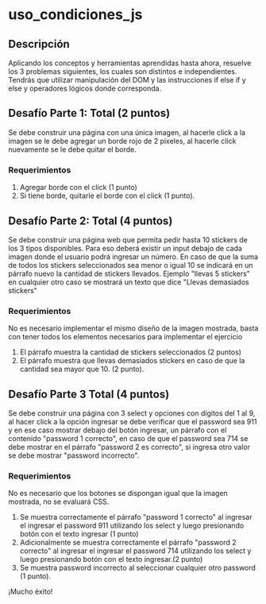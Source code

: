 # uso_condiciones_js

## Descripción
Aplicando los conceptos y herramientas aprendidas hasta ahora, resuelve los 3 problemas
siguientes, los cuales son distintos e independientes. Tendrás que utilizar manipulación del
DOM y las instrucciones if else if y else y operadores lógicos donde corresponda.

## Desafío Parte 1: Total (2 puntos)
Se debe construir una página con una única imagen, al hacerle click a la imagen se le debe
agregar un borde rojo de 2 pixeles, al hacerle click nuevamente se le debe quitar el borde.

### Requerimientos
1. Agregar borde con el click (1 punto)
2. Si tiene borde, quitarle el borde con el click (1 punto).


## Desafío Parte 2: Total (4 puntos)
Se debe construir una página web que permita pedir hasta 10 stickers de los 3 tipos
disponibles. Para eso deberá existir un input debajo de cada imagen donde el usuario podrá
ingresar un número. En caso de que la suma de todos los stickers seleccionados sea menor
o igual 10 se indicará en un párrafo nuevo la cantidad de stickers llevados. Ejemplo "llevas
5 stickers" en cualquier otro caso se mostrará un texto que dice "Llevas demasiados
stickers"

### Requerimientos
No es necesario implementar el mismo diseño de la imagen mostrada, basta con
tener todos los elementos necesarios para implementar el ejercicio
1. El párrafo muestra la cantidad de stickers seleccionados (2 puntos)
2. El párrafo muestra que llevas demasiados stickers en caso de que la cantidad sea
mayor que 10. (2 punto).

## Desafío Parte 3 Total (4 puntos)
Se debe construir una página con 3 select y opciones con dígitos del 1 al 9, al hacer click a
la opción ingresar se debe verificar que el password sea 911 y en ese caso mostrar debajo
del botón ingresar, un párrafo con el contenido "password 1 correcto", en caso de que el
password sea 714 se debe mostrar en el párrafo "password 2 es correcto", si ingresa otro
valor se debe mostrar "password incorrecto".

### Requerimientos
No es necesario que los botones se dispongan igual que la imagen mostrada, no
se evaluará CSS.
1. Se muestra correctamente el párrafo "password 1 correcto" al ingresar el ingresar el
password 911 utilizando los select y luego presionando botón con el texto ingresar (1
punto)
2. Adicionalmente se muestra correctamente el párrafo "password 2 correcto" al
ingresar el ingresar el password 714 utilizando los select y luego presionando botón
con el texto ingresar.(2 punto)
3. Se muestra password incorrecto al seleccionar cualquier otro password (1 punto).

¡Mucho éxito!
